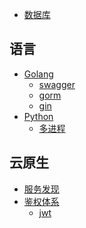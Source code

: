 * [数据库](/test/test.md)

## 语言
* [Golang]()
    - [swagger](/language/golang/swagger.md)
    - [gorm](/language/golang/gorm.md)
    - [gin](/language/golang/gin.md)
* [Python]()
    - [多进程](/language/python/multi_process.md)

## 云原生
* [服务发现](/cloud_native/service_discovery.md)
* [鉴权体系](/cloud_native/AAA/AAA.md)
    - [jwt](/cloud_native/AAA/jwt/jwt.md)